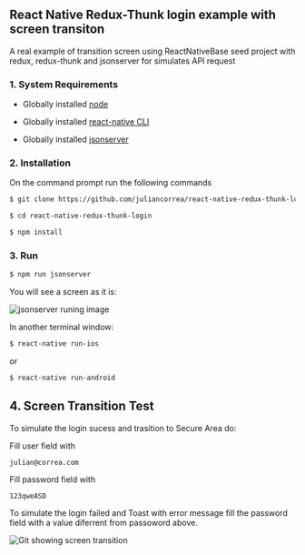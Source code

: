 ## React Native Redux-Thunk login example with screen transiton
A real example of transition screen using ReactNativeBase seed project with redux, redux-thunk and jsonserver for simulates API request

### 1. System Requirements

* Globally installed [node](https://nodejs.org/en/)

* Globally installed [react-native CLI](https://facebook.github.io/react-native/docs/getting-started.html)

* Globally installed [jsonserver](https://github.com/typicode/json-server)

### 2. Installation

On the command prompt run the following commands

```sh
$ git clone https://github.com/juliancorrea/react-native-redux-thunk-login.git

$ cd react-native-redux-thunk-login

$ npm install
````

### 3. Run 

```sh
$ npm run jsonserver
````
You will see a screen as it is:

![jsonserver runing image](https://raw.githubusercontent.com/juliancorrea/react-native-redux-thunk-login/master/assets/jsonserver-running.png)

In another terminal window:
```sh
$ react-native run-ios
```
or

```sh
$ react-native run-android
````

## 4. Screen Transition Test 

To simulate the login sucess and trasition to Secure Area do:

Fill user field with
```
julian@correa.com
```
Fill password field with
```
123qweASD
```

To simulate the login failed and Toast with error message fill the password field with a value diferrent from passoword above.

![Git showing screen transition](https://raw.githubusercontent.com/juliancorrea/react-native-redux-thunk-login/master/assets/redux-thunk-login.gif)